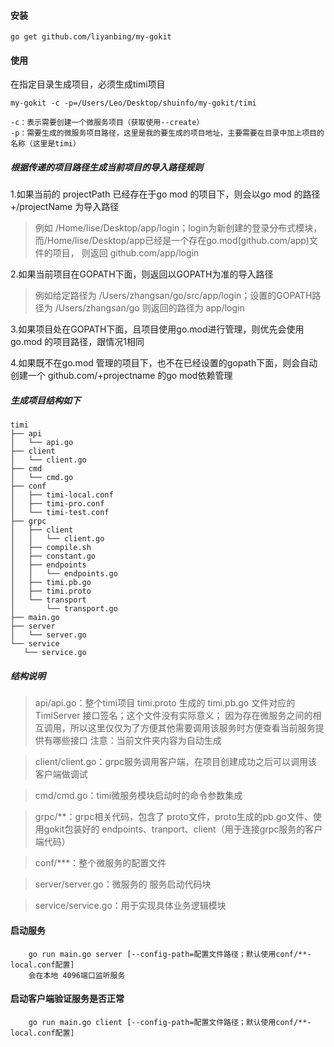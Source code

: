 #### 安装 
```
go get github.com/liyanbing/my-gokit
```

#### 使用
在指定目录生成项目，必须生成timi项目

```
my-gokit -c -p=/Users/Leo/Desktop/shuinfo/my-gokit/timi

-c：表示需要创建一个微服务项目（获取使用--create）
-p：需要生成的微服务项目路径，这里是我的要生成的项目地址，主要需要在目录中加上项目的名称（这里是timi）
```

##### 根据传递的项目路径生成当前项目的导入路径规则

 1.如果当前的 projectPath 已经存在于go mod 的项目下，则会以go mod 的路径+/projectName 为导入路径
 > 例如 /Home/lise/Desktop/app/login；login为新创建的登录分布式模块，而/Home/lise/Desktop/app已经是一个存在go.mod(github.com/app)文件的项目， 则返回 github.com/app/login
     
 2.如果当前项目在GOPATH下面，则返回以GOPATH为准的导入路径
 > 例如给定路径为 /Users/zhangsan/go/src/app/login；设置的GOPATH路径为 /Users/zhangsan/go 则返回的路径为 app/login
    
 3.如果项目处在GOPATH下面，且项目使用go.mod进行管理，则优先会使用 go.mod 的项目路径，跟情况1相同
 
 4.如果既不在go.mod 管理的项目下，也不在已经设置的gopath下面，则会自动创建一个 github.com/+projectname 的go mod依赖管理
 
 ##### 生成项目结构如下
 
 ```
timi
├── api
│   └── api.go 
├── client
│   └── client.go
├── cmd
│   └── cmd.go
├── conf
│   ├── timi-local.conf
│   ├── timi-pro.conf
│   └── timi-test.conf
├── grpc
│   ├── client
│   │   └── client.go
│   ├── compile.sh
│   ├── constant.go
│   ├── endpoints
│   │   └── endpoints.go
│   ├── timi.pb.go
│   ├── timi.proto
│   └── transport
│       └── transport.go
├── main.go
├── server
│   └── server.go
└── service
    └── service.go

```
##### 结构说明
> api/api.go：整个timi项目 timi.proto 生成的 timi.pb.go 文件对应的 TimiServer 接口签名；这个文件没有实际意义；
因为存在微服务之间的相互调用，所以这里仅仅为了方便其他需要调用该服务时方便查看当前服务提供有哪些接口
注意：当前文件夹内容为自动生成

> client/client.go：grpc服务调用客户端，在项目创建成功之后可以调用该客户端做调试

> cmd/cmd.go：timi微服务模块启动时的命令参数集成

> grpc/**：grpc相关代码，包含了 proto文件，proto生成的pb.go文件、使用gokit包装好的 endpoints、tranport、client（用于连接grpc服务的客户端代码）

> conf/***：整个微服务的配置文件

> server/server.go：微服务的 服务启动代码块

> service/service.go：用于实现具体业务逻辑模块

#### 启动服务
```
    go run main.go server [--config-path=配置文件路径；默认使用conf/**-local.conf配置]
    会在本地 4096端口监听服务
```

#### 启动客户端验证服务是否正常
```
    go run main.go client [--config-path=配置文件路径；默认使用conf/**-local.conf配置]
```

